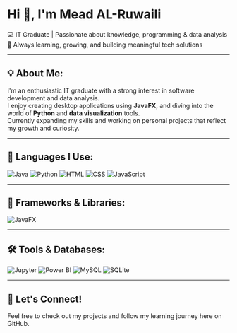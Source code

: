 # Hi 👋, I'm Mead AL-Ruwaili

💻 IT Graduate | Passionate about knowledge, programming & data analysis  
🌱 Always learning, growing, and building meaningful tech solutions

---

## 💡 About Me:
I'm an enthusiastic IT graduate with a strong interest in software development and data analysis.  
I enjoy creating desktop applications using **JavaFX**, and diving into the world of **Python** and **data visualization** tools.  
Currently expanding my skills and working on personal projects that reflect my growth and curiosity.

---

## 🚀 Languages I Use:
![Java](https://img.shields.io/badge/Java-ED8B00?style=for-the-badge&logo=java&logoColor=white)
![Python](https://img.shields.io/badge/Python-3776AB?style=for-the-badge&logo=python&logoColor=white)
![HTML](https://img.shields.io/badge/HTML-E34F26?style=for-the-badge&logo=html5&logoColor=white)
![CSS](https://img.shields.io/badge/CSS-1572B6?style=for-the-badge&logo=css3&logoColor=white)
![JavaScript](https://img.shields.io/badge/JavaScript-F7DF1E?style=for-the-badge&logo=javascript&logoColor=black)

---

## 🧰 Frameworks & Libraries:
![JavaFX](https://img.shields.io/badge/JavaFX-3776AB?style=for-the-badge&logo=java&logoColor=white)

---

## 🛠️ Tools & Databases:
![Jupyter](https://img.shields.io/badge/Jupyter-F37626?style=for-the-badge&logo=jupyter&logoColor=white)
![Power BI](https://img.shields.io/badge/Power%20BI-F2C811?style=for-the-badge&logo=powerbi&logoColor=black)
![MySQL](https://img.shields.io/badge/MySQL-00758F?style=for-the-badge&logo=mysql&logoColor=white)
![SQLite](https://img.shields.io/badge/SQLite-003B57?style=for-the-badge&logo=sqlite&logoColor=white)

---

## 🔗 Let's Connect!
Feel free to check out my projects and follow my learning journey here on GitHub.



<!--
**Mead47c/Mead47c** is a ✨ _special_ ✨ repository because its `README.md` (this file) appears on your GitHub profile.

Here are some ideas to get you started:

- 🔭 I’m currently working on ...
- 🌱 I’m currently learning ...
- 👯 I’m looking to collaborate on ...
- 🤔 I’m looking for help with ...
- 💬 Ask me about ...
- 📫 How to reach me: ...
- 😄 Pronouns: ...
- ⚡ Fun fact: ...
-->
